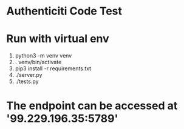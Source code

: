 # Authenticiti Code Test

# Run with virtual env
1. python3 -m venv venv
2. . venv/bin/activate
3. pip3 install -r requirements.txt
4. ./server.py
5. ./tests.py

# The endpoint can be accessed at '99.229.196.35:5789'

